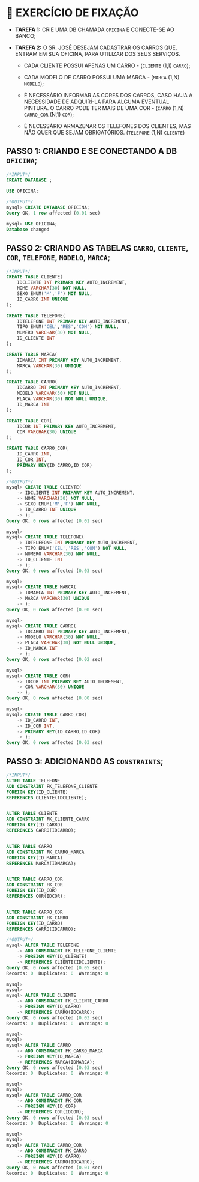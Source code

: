 # 🔨 **EXERCÍCIO DE FIXAÇÃO**

- **TAREFA 1:** CRIE UMA DB CHAMADA `OFICINA` E CONECTE-SE AO BANCO;

- **TAREFA 2:** O SR. JOSÉ DESEJAM CADASTRAR OS CARROS QUE, ENTRAM EM SUA OFICINA, PARA UTILIZAR DOS SEUS SERVIÇOS.
	
	- CADA CLIENTE POSSUI APENAS UM CARRO - (`CLIENTE`	(1,1)  `CARRO`);

	- CADA MODELO DE CARRO POSSUI UMA MARCA - (`MARCA`  (1,N)  `MODELO`);

	- É NECESSÁRIO INFORMAR AS CORES DOS CARROS, CASO HAJA A NECESSIDADE DE ADQUIRÍ-LA PARA ALGUMA EVENTUAL PINTURA. O CARRO PODE TER MAIS DE UMA COR - (`CARRO`  (1,N)  `CARRO_COR`  (N,1)  `COR`);

	- É NECESSÁRIO ARMAZENAR OS TELEFONES DOS CLIENTES, MAS NÃO QUER QUE SEJAM OBRIGATÓRIOS. (`TELEFONE`  (1,N)  `CLIENTE`)

## **PASSO 1:** CRIANDO E SE CONECTANDO A DB `OFICINA`;
```SQL
/*INPUT*/
CREATE DATABASE ;

USE OFICINA;

/*OUTPUT*/
mysql> CREATE DATABASE OFICINA;
Query OK, 1 row affected (0.01 sec)

mysql> USE OFICINA;
Database changed
```

## **PASSO 2:** CRIANDO AS TABELAS `CARRO`, `CLIENTE`, `COR`, `TELEFONE`, `MODELO`, `MARCA`;
```SQL
/*INPUT*/
CREATE TABLE CLIENTE(
	IDCLIENTE INT PRIMARY KEY AUTO_INCREMENT,
	NOME VARCHAR(30) NOT NULL,
	SEXO ENUM('M','F') NOT NULL,
	ID_CARRO INT UNIQUE
);

CREATE TABLE TELEFONE(
	IDTELEFONE INT PRIMARY KEY AUTO_INCREMENT,
	TIPO ENUM('CEL','RES','COM') NOT NULL,
	NUMERO VARCHAR(30) NOT NULL,
	ID_CLIENTE INT 
);

CREATE TABLE MARCA(
	IDMARCA INT PRIMARY KEY AUTO_INCREMENT,
	MARCA VARCHAR(30) UNIQUE
);

CREATE TABLE CARRO(
	IDCARRO INT PRIMARY KEY AUTO_INCREMENT,
	MODELO VARCHAR(30) NOT NULL,
	PLACA VARCHAR(30) NOT NULL UNIQUE,
	ID_MARCA INT
);

CREATE TABLE COR(
	IDCOR INT PRIMARY KEY AUTO_INCREMENT,
	COR VARCHAR(30) UNIQUE
);

CREATE TABLE CARRO_COR(
	ID_CARRO INT,
	ID_COR INT,
	PRIMARY KEY(ID_CARRO,ID_COR)
);

/*OUTPUT*/
mysql> CREATE TABLE CLIENTE(
    -> IDCLIENTE INT PRIMARY KEY AUTO_INCREMENT,
    -> NOME VARCHAR(30) NOT NULL,
    -> SEXO ENUM('M','F') NOT NULL,
    -> ID_CARRO INT UNIQUE
    -> );
Query OK, 0 rows affected (0.01 sec)

mysql>
mysql> CREATE TABLE TELEFONE(
    -> IDTELEFONE INT PRIMARY KEY AUTO_INCREMENT,
    -> TIPO ENUM('CEL','RES','COM') NOT NULL,
    -> NUMERO VARCHAR(30) NOT NULL,
    -> ID_CLIENTE INT
    -> );
Query OK, 0 rows affected (0.03 sec)

mysql>
mysql> CREATE TABLE MARCA(
    -> IDMARCA INT PRIMARY KEY AUTO_INCREMENT,
    -> MARCA VARCHAR(30) UNIQUE
    -> );
Query OK, 0 rows affected (0.00 sec)

mysql>
mysql> CREATE TABLE CARRO(
    -> IDCARRO INT PRIMARY KEY AUTO_INCREMENT,
    -> MODELO VARCHAR(30) NOT NULL,
    -> PLACA VARCHAR(30) NOT NULL UNIQUE,
    -> ID_MARCA INT
    -> );
Query OK, 0 rows affected (0.02 sec)

mysql>
mysql> CREATE TABLE COR(
    -> IDCOR INT PRIMARY KEY AUTO_INCREMENT,
    -> COR VARCHAR(30) UNIQUE
    -> );
Query OK, 0 rows affected (0.00 sec)

mysql>
mysql> CREATE TABLE CARRO_COR(
    -> ID_CARRO INT,
    -> ID_COR INT,
    -> PRIMARY KEY(ID_CARRO,ID_COR)
    -> );
Query OK, 0 rows affected (0.03 sec)
```

## **PASSO 3:** ADICIONANDO AS `CONSTRAINTS`;
```SQL
/*INPUT*/
ALTER TABLE TELEFONE 
ADD CONSTRAINT FK_TELEFONE_CLIENTE
FOREIGN KEY(ID_CLIENTE)
REFERENCES CLIENTE(IDCLIENTE);


ALTER TABLE CLIENTE
ADD CONSTRAINT FK_CLIENTE_CARRO
FOREIGN KEY(ID_CARRO)
REFERENCES CARRO(IDCARRO);


ALTER TABLE CARRO
ADD CONSTRAINT FK_CARRO_MARCA
FOREIGN KEY(ID_MARCA)
REFERENCES MARCA(IDMARCA);


ALTER TABLE CARRO_COR
ADD CONSTRAINT FK_COR
FOREIGN KEY(ID_COR)
REFERENCES COR(IDCOR);


ALTER TABLE CARRO_COR
ADD CONSTRAINT FK_CARRO
FOREIGN KEY(ID_CARRO)
REFERENCES CARRO(IDCARRO);

/*OUTPUT*/
mysql> ALTER TABLE TELEFONE
    -> ADD CONSTRAINT FK_TELEFONE_CLIENTE
    -> FOREIGN KEY(ID_CLIENTE)
    -> REFERENCES CLIENTE(IDCLIENTE);
Query OK, 0 rows affected (0.05 sec)
Records: 0  Duplicates: 0  Warnings: 0

mysql>
mysql>
mysql> ALTER TABLE CLIENTE
    -> ADD CONSTRAINT FK_CLIENTE_CARRO
    -> FOREIGN KEY(ID_CARRO)
    -> REFERENCES CARRO(IDCARRO);
Query OK, 0 rows affected (0.03 sec)
Records: 0  Duplicates: 0  Warnings: 0

mysql>
mysql>
mysql> ALTER TABLE CARRO
    -> ADD CONSTRAINT FK_CARRO_MARCA
    -> FOREIGN KEY(ID_MARCA)
    -> REFERENCES MARCA(IDMARCA);
Query OK, 0 rows affected (0.03 sec)
Records: 0  Duplicates: 0  Warnings: 0

mysql>
mysql>
mysql> ALTER TABLE CARRO_COR
    -> ADD CONSTRAINT FK_COR
    -> FOREIGN KEY(ID_COR)
    -> REFERENCES COR(IDCOR);
Query OK, 0 rows affected (0.03 sec)
Records: 0  Duplicates: 0  Warnings: 0

mysql>
mysql>
mysql> ALTER TABLE CARRO_COR
    -> ADD CONSTRAINT FK_CARRO
    -> FOREIGN KEY(ID_CARRO)
    -> REFERENCES CARRO(IDCARRO);
Query OK, 0 rows affected (0.01 sec)
Records: 0  Duplicates: 0  Warnings: 0
```